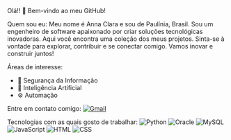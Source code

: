Olá!! 👋 Bem-vindo ao meu GitHub!

Quem sou eu:
Meu nome é Anna Clara e sou de Paulínia, Brasil.
Sou um engenheiro de software apaixonado por criar soluções tecnológicas inovadoras.
Aqui você encontra uma coleção dos meus projetos. Sinta-se à vontade para explorar, contribuir e se conectar comigo. Vamos inovar e construir juntos!

Áreas de interesse:
- 🔐 Segurança da Informação
- 🤖 Inteligência Artificial
- ⚙️ Automação

Entre em contato comigo:
[![Gmail](https://img.shields.io/badge/Gmail-red?style=for-the-badge&logo=gmail)](mailto:olbiannaclara@gmail.com)

Tecnologias com as quais gosto de trabalhar:
![Python](https://img.shields.io/badge/Python-3776AB?style=for-the-badge&logo=python&logoColor=white)
![Oracle](https://img.shields.io/badge/Oracle-F80000?style=for-the-badge&logo=oracle&logoColor=white)
![MySQL](https://img.shields.io/badge/MySQL-4479A1?style=for-the-badge&logo=mysql&logoColor=white)
![JavaScript](https://img.shields.io/badge/JavaScript-F7DF1E?style=for-the-badge&logo=javascript&logoColor=black)
![HTML](https://img.shields.io/badge/HTML-E34F26?style=for-the-badge&logo=html5&logoColor=white)
![CSS](https://img.shields.io/badge/CSS-1572B6?style=for-the-badge&logo=css3&logoColor=white)

